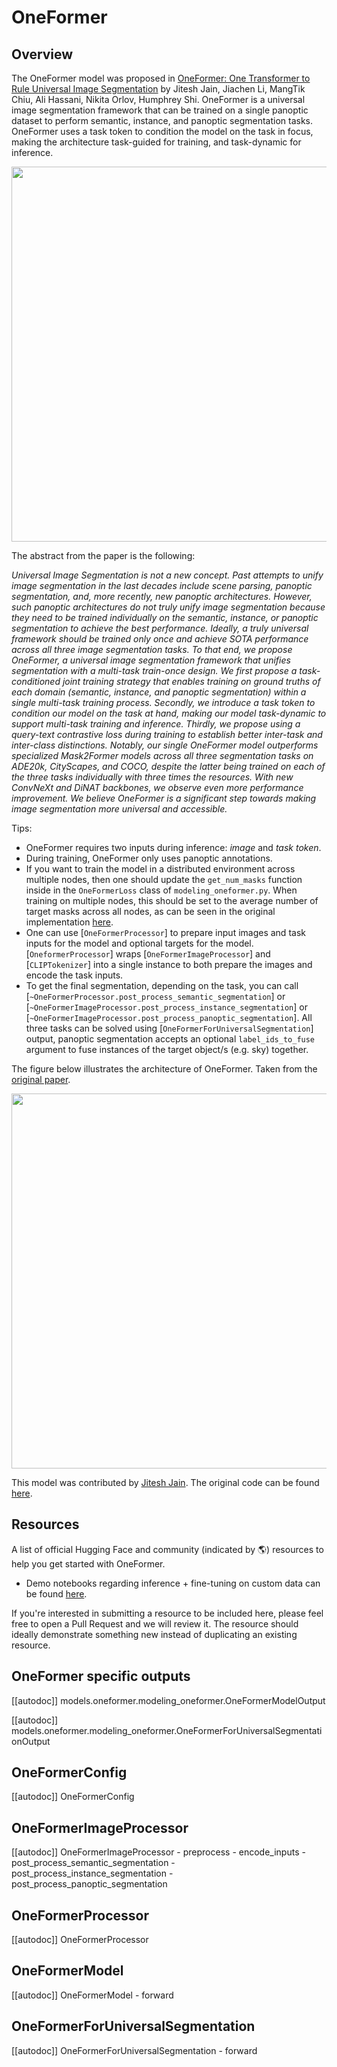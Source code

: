 <!--Copyright 2022 The HuggingFace Team. All rights reserved.

Licensed under the Apache License, Version 2.0 (the "License"); you may not use this file except in compliance with
the License. You may obtain a copy of the License at

http://www.apache.org/licenses/LICENSE-2.0

Unless required by applicable law or agreed to in writing, software distributed under the License is distributed on
an "AS IS" BASIS, WITHOUT WARRANTIES OR CONDITIONS OF ANY KIND, either express or implied. See the License for the
specific language governing permissions and limitations under the License.

⚠️ Note that this file is in Markdown but contain specific syntax for our doc-builder (similar to MDX) that may not be
rendered properly in your Markdown viewer.

-->

# OneFormer

## Overview

The OneFormer model was proposed in [OneFormer: One Transformer to Rule Universal Image Segmentation](https://arxiv.org/abs/2211.06220) by Jitesh Jain, Jiachen Li, MangTik Chiu, Ali Hassani, Nikita Orlov, Humphrey Shi. OneFormer is a universal image segmentation framework that can be trained on a single panoptic dataset to perform semantic, instance, and panoptic segmentation tasks. OneFormer uses a task token to condition the model on the task in focus, making the architecture task-guided for training, and task-dynamic for inference.

<img width="600" src="https://huggingface.co/datasets/huggingface/documentation-images/resolve/main/transformers/model_doc/oneformer_teaser.png"/>

The abstract from the paper is the following:

*Universal Image Segmentation is not a new concept. Past attempts to unify image segmentation in the last decades include scene parsing, panoptic segmentation, and, more recently, new panoptic architectures. However, such panoptic architectures do not truly unify image segmentation because they need to be trained individually on the semantic, instance, or panoptic segmentation to achieve the best performance. Ideally, a truly universal framework should be trained only once and achieve SOTA performance across all three image segmentation tasks. To that end, we propose OneFormer, a universal image segmentation framework that unifies segmentation with a multi-task train-once design. We first propose a task-conditioned joint training strategy that enables training on ground truths of each domain (semantic, instance, and panoptic segmentation) within a single multi-task training process. Secondly, we introduce a task token to condition our model on the task at hand, making our model task-dynamic to support multi-task training and inference. Thirdly, we propose using a query-text contrastive loss during training to establish better inter-task and inter-class distinctions. Notably, our single OneFormer model outperforms specialized Mask2Former models across all three segmentation tasks on ADE20k, CityScapes, and COCO, despite the latter being trained on each of the three tasks individually with three times the resources. With new ConvNeXt and DiNAT backbones, we observe even more performance improvement. We believe OneFormer is a significant step towards making image segmentation more universal and accessible.*

Tips:
-  OneFormer requires two inputs during inference: *image* and *task token*. 
- During training, OneFormer only uses panoptic annotations.
- If you want to train the model in a distributed environment across multiple nodes, then one should update the
  `get_num_masks` function inside in the `OneFormerLoss` class of `modeling_oneformer.py`. When training on multiple nodes, this should be
  set to the average number of target masks across all nodes, as can be seen in the original implementation [here](https://github.com/SHI-Labs/OneFormer/blob/33ebb56ed34f970a30ae103e786c0cb64c653d9a/oneformer/modeling/criterion.py#L287).
- One can use [`OneFormerProcessor`] to prepare input images and task inputs for the model and optional targets for the model. [`OneformerProcessor`] wraps [`OneFormerImageProcessor`] and [`CLIPTokenizer`] into a single instance to both prepare the images and encode the task inputs.
- To get the final segmentation, depending on the task, you can call [`~OneFormerProcessor.post_process_semantic_segmentation`] or [`~OneFormerImageProcessor.post_process_instance_segmentation`] or [`~OneFormerImageProcessor.post_process_panoptic_segmentation`]. All three tasks can be solved using [`OneFormerForUniversalSegmentation`] output, panoptic segmentation accepts an optional `label_ids_to_fuse` argument to fuse instances of the target object/s (e.g. sky) together.

The figure below illustrates the architecture of OneFormer. Taken from the [original paper](https://arxiv.org/abs/2211.06220).

<img width="600" src="https://huggingface.co/datasets/huggingface/documentation-images/resolve/main/transformers/model_doc/oneformer_architecture.png"/>

This model was contributed by [Jitesh Jain](https://huggingface.co/praeclarumjj3). The original code can be found [here](https://github.com/SHI-Labs/OneFormer).

## Resources

A list of official Hugging Face and community (indicated by 🌎) resources to help you get started with OneFormer.

- Demo notebooks regarding inference + fine-tuning on custom data can be found [here](https://github.com/NielsRogge/Transformers-Tutorials/tree/master/OneFormer).

If you're interested in submitting a resource to be included here, please feel free to open a Pull Request and we will review it.
The resource should ideally demonstrate something new instead of duplicating an existing resource.

## OneFormer specific outputs

[[autodoc]] models.oneformer.modeling_oneformer.OneFormerModelOutput

[[autodoc]] models.oneformer.modeling_oneformer.OneFormerForUniversalSegmentationOutput

## OneFormerConfig

[[autodoc]] OneFormerConfig

## OneFormerImageProcessor

[[autodoc]] OneFormerImageProcessor
    - preprocess
    - encode_inputs
    - post_process_semantic_segmentation
    - post_process_instance_segmentation
    - post_process_panoptic_segmentation

## OneFormerProcessor

[[autodoc]] OneFormerProcessor

## OneFormerModel

[[autodoc]] OneFormerModel
    - forward

## OneFormerForUniversalSegmentation

[[autodoc]] OneFormerForUniversalSegmentation
    - forward
    